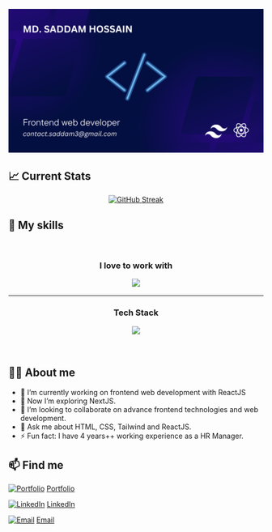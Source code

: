 [![Cover Image](https://raw.githubusercontent.com/SaddamHossain07/SaddamHossain07/main/images/githubCoverImage.png "Saddam Hossain's cover image")]([https://raw.githubusercontent.com/SaddamHossain07/SaddamHossain07/main/images/cover.png](https://raw.githubusercontent.com/SaddamHossain07/SaddamHossain07/main/images/githubCoverImage.png))


## :chart_with_upwards_trend: Current Stats
<p align="center">
  <a href="#"><img src="https://github-readme-streak-stats.herokuapp.com?user=SaddamHossain07&theme=algolia&border_radius=10&card_width=900" alt="GitHub Streak" /></a>
</p>

## :muscle: My skills
<br/>
<h3 align="center">
    I love to work with
</h3> 
<p align="center">
    <a href="#">
        <img src="https://skillicons.dev/icons?i=tailwind,react" />
    </a>  
</p> 
<hr/>
<h3 align="center">
    Tech Stack
</h3> 
<p align="center">
    <a href="#">
        <img src="https://skillicons.dev/icons?i=html,css,tailwind,bootstrap,js,react,express,mongodb,firebase" />
    </a>
</p>
<br/>

## :technologist: About me

- 🔭 I’m currently working on frontend web development with ReactJS
- 🌱 Now I’m exploring NextJS.
- 👯 I’m looking to collaborate on advance frontend technologies and web development.
- 💬 Ask me about HTML, CSS, Tailwind and ReactJS.
- ⚡ Fun fact: I have 4 years++ working experience as a HR Manager.


<!-- ## :mailbox: Find me
<div style="font-size: 28px; display: flex;" align="center">
    <p style="color: #FFFFFF; background-color: #0E223A; padding: 25px; border: 1px solid #4F8AD0; border-radius: 12px 0 0 12px;" href="https://www.pytorial.com/">Portfolio</p>
    <p style="color: #FFFFFF; background-color: #0E223A; padding: 25px; border-top: 1px solid #4F8AD0; border-bottom: 1px solid #4F8AD0;" href="https://www.linkedin.com/in/md-saddam-hossain-9352a62a3/">LinkdIn</p>
    <p style="color: #FFFFFF; background-color: #0E223A; padding: 25px; border: 1px solid #4F8AD0; border-radius: 0 12px 12px 0; " href="contact.saddam3@gmail.com">Email</p>
</div> -->
<!-- 
## :mailbox: Find me

* [Portfolio](https://www.pytorial.com/){: style="color: #FFFFFF; background-color: #0E223A; padding: 25px; border: 1px solid #4F8AD0; border-radius: 12px 0 0 12px;"}
* [LinkedIn](https://www.linkedin.com/in/md-saddam-hossain-9352a62a3/){: style="color: #FFFFFF; background-color: #0E223A; padding: 25px; border-top: 1px solid #4F8AD0; border-bottom: 1px solid #4F8AD0;"}
* [Email](mailto:contact.saddam3@gmail.com){: style="color: #FFFFFF; background-color: #0E223A; padding: 25px; border: 1px solid #4F8AD0; border-radius: 0 12px 12px 0;"} -->

## :mailbox: Find me

[![Portfolio](https://via.placeholder.com/15/0E223A/000000?text=+)](https://www.pytorial.com/) [Portfolio](https://www.pytorial.com/)

[![LinkedIn](https://via.placeholder.com/15/0E223A/000000?text=+)](https://www.linkedin.com/in/md-saddam-hossain-9352a62a3/) [LinkedIn](https://www.linkedin.com/in/md-saddam-hossain-9352a62a3/)

[![Email](https://via.placeholder.com/15/0E223A/000000?text=+)](mailto:contact.saddam3@gmail.com) [Email](mailto:contact.saddam3@gmail.com)
